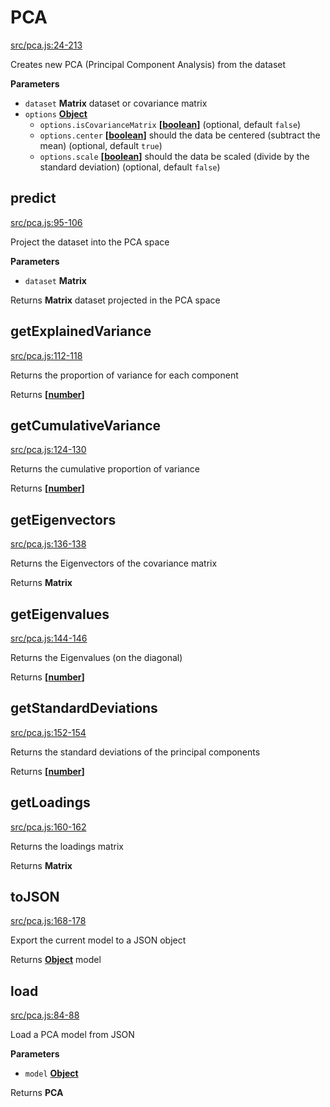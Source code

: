 # PCA

[src/pca.js:24-213](https://github.com/mljs/pca/blob/794c550cc253affcdabf42e24f24de0052bf1c05/src/pca.js#L24-L213 "Source code on GitHub")

Creates new PCA (Principal Component Analysis) from the dataset

**Parameters**

-   `dataset` **Matrix** dataset or covariance matrix
-   `options` **[Object](https://developer.mozilla.org/en-US/docs/Web/JavaScript/Reference/Global_Objects/Object)** 
    -   `options.isCovarianceMatrix` **\[[boolean](https://developer.mozilla.org/en-US/docs/Web/JavaScript/Reference/Global_Objects/Boolean)]**  (optional, default `false`)
    -   `options.center` **\[[boolean](https://developer.mozilla.org/en-US/docs/Web/JavaScript/Reference/Global_Objects/Boolean)]** should the data be centered (subtract the mean) (optional, default `true`)
    -   `options.scale` **\[[boolean](https://developer.mozilla.org/en-US/docs/Web/JavaScript/Reference/Global_Objects/Boolean)]** should the data be scaled (divide by the standard deviation) (optional, default `false`)

## predict

[src/pca.js:95-106](https://github.com/mljs/pca/blob/794c550cc253affcdabf42e24f24de0052bf1c05/src/pca.js#L95-L106 "Source code on GitHub")

Project the dataset into the PCA space

**Parameters**

-   `dataset` **Matrix** 

Returns **Matrix** dataset projected in the PCA space

## getExplainedVariance

[src/pca.js:112-118](https://github.com/mljs/pca/blob/794c550cc253affcdabf42e24f24de0052bf1c05/src/pca.js#L112-L118 "Source code on GitHub")

Returns the proportion of variance for each component

Returns **\[[number](https://developer.mozilla.org/en-US/docs/Web/JavaScript/Reference/Global_Objects/Number)]** 

## getCumulativeVariance

[src/pca.js:124-130](https://github.com/mljs/pca/blob/794c550cc253affcdabf42e24f24de0052bf1c05/src/pca.js#L124-L130 "Source code on GitHub")

Returns the cumulative proportion of variance

Returns **\[[number](https://developer.mozilla.org/en-US/docs/Web/JavaScript/Reference/Global_Objects/Number)]** 

## getEigenvectors

[src/pca.js:136-138](https://github.com/mljs/pca/blob/794c550cc253affcdabf42e24f24de0052bf1c05/src/pca.js#L136-L138 "Source code on GitHub")

Returns the Eigenvectors of the covariance matrix

Returns **Matrix** 

## getEigenvalues

[src/pca.js:144-146](https://github.com/mljs/pca/blob/794c550cc253affcdabf42e24f24de0052bf1c05/src/pca.js#L144-L146 "Source code on GitHub")

Returns the Eigenvalues (on the diagonal)

Returns **\[[number](https://developer.mozilla.org/en-US/docs/Web/JavaScript/Reference/Global_Objects/Number)]** 

## getStandardDeviations

[src/pca.js:152-154](https://github.com/mljs/pca/blob/794c550cc253affcdabf42e24f24de0052bf1c05/src/pca.js#L152-L154 "Source code on GitHub")

Returns the standard deviations of the principal components

Returns **\[[number](https://developer.mozilla.org/en-US/docs/Web/JavaScript/Reference/Global_Objects/Number)]** 

## getLoadings

[src/pca.js:160-162](https://github.com/mljs/pca/blob/794c550cc253affcdabf42e24f24de0052bf1c05/src/pca.js#L160-L162 "Source code on GitHub")

Returns the loadings matrix

Returns **Matrix** 

## toJSON

[src/pca.js:168-178](https://github.com/mljs/pca/blob/794c550cc253affcdabf42e24f24de0052bf1c05/src/pca.js#L168-L178 "Source code on GitHub")

Export the current model to a JSON object

Returns **[Object](https://developer.mozilla.org/en-US/docs/Web/JavaScript/Reference/Global_Objects/Object)** model

## load

[src/pca.js:84-88](https://github.com/mljs/pca/blob/794c550cc253affcdabf42e24f24de0052bf1c05/src/pca.js#L84-L88 "Source code on GitHub")

Load a PCA model from JSON

**Parameters**

-   `model` **[Object](https://developer.mozilla.org/en-US/docs/Web/JavaScript/Reference/Global_Objects/Object)** 

Returns **PCA** 
